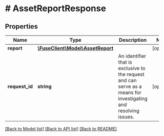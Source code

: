 # # AssetReportResponse

## Properties

Name | Type | Description | Notes
------------ | ------------- | ------------- | -------------
**report** | [**\FuseClient\Model\AssetReport**](AssetReport.md) |  | [optional]
**request_id** | **string** | An identifier that is exclusive to the request and can serve as a means for investigating and resolving issues. | [optional]

[[Back to Model list]](../../README.md#models) [[Back to API list]](../../README.md#endpoints) [[Back to README]](../../README.md)
